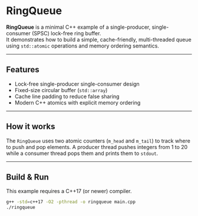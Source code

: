# RingQueue

**RingQueue** is a minimal C++ example of a single-producer, single-consumer (SPSC) lock-free ring buffer.  
It demonstrates how to build a simple, cache-friendly, multi-threaded queue using `std::atomic` operations and memory ordering semantics.

---

## Features

- Lock-free single-producer single-consumer design
- Fixed-size circular buffer (`std::array`)
- Cache line padding to reduce false sharing
- Modern C++ atomics with explicit memory ordering

---

## How it works

The `RingQueue` uses two atomic counters (`m_head` and `m_tail`) to track where to push and pop elements. 
A producer thread pushes integers from 1 to 20 while a consumer thread pops them and prints them to `stdout`.

---

## Build & Run

This example requires a C++17 (or newer) compiler.

```bash
g++ -std=c++17 -O2 -pthread -o ringqueue main.cpp
./ringqueue
